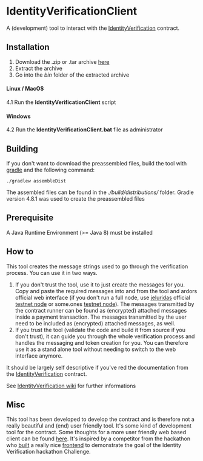 # IdentityVerificationClient

A (development) tool to interact with the [IdentityVerification](https://github.com/somedotone/IdentityVerification) contract.

## Installation

1. Download the .zip or .tar archive [here](https://github.com/somedotone/IdentityVerificationClient/releases)
2. Extract the archive
3. Go into the _bin_ folder of the extracted archive

#### Linux / MacOS

4.1 Run the **IdentityVerificationClient** script

#### Windows

4.2 Run the **IdentityVerificationClient.bat** file as administrator

## Building

If you don't want to download the preassembled files, build the tool with [gradle](https://gradle.org) and the following command:

`./gradlew assembleDist`

The assembled files can be found in the _./build/distributions/_ folder. Gradle version 4.8.1 was used to create the preassembled files

## Prerequisite

A Java Runtime Environment \(&gt;= Java 8\) must be installed

## How to

This tool creates the message strings used to go through the verification process. You can use it in two ways.

1. If you don't trust the tool, use it to just create the messages for you. Copy and paste the required messages into and from the tool and ardors official web interface (if you don't run a full node, use [jeluridas](https://www.jelurida.com) official [testnet node](https://testardor.jelurida.com) or some.ones [testnet node](https://testardor.some.one)). The messages transmitted by the contract runner can be found as (encrypted) attached messages inside a payment transaction. The messages transmitted by the user need to be included as (encrypted) attached messages, as well.
2. If you trust the tool (validate the code and build it from source if you don't trust), it can guide you through the whole verification process and handles the messaging and token creation for you. You can therefore use it as a stand alone tool without needing to switch to the web interface anymore.

It should be largely self descriptive if you've red the documentation from the [IdentityVerification](https://github.com/somedotone/IdentityVerification/wiki/How-To) contract.

See [IdentityVerification wiki](https://github.com/somedotone/IdentityVerification/wiki/How-To) for further informations

## Misc

This tool has been developed to develop the contract and is therefore not a really beautiful and \(end\) user friendly tool. It's some kind of development tool for the contract. Some thoughts for a more user friendly web based client can be found [here](https://github.com/somedotone/WebClient). It's inspired by a competitor from the hackathon who [built](https://github.com/aajajim/identityVerifier) a really nice [frontend](https://aajajim.github.io/identityVerifier/sessions/login) to demonstrate the goal of the Identity Verification hackathon Challenge.

